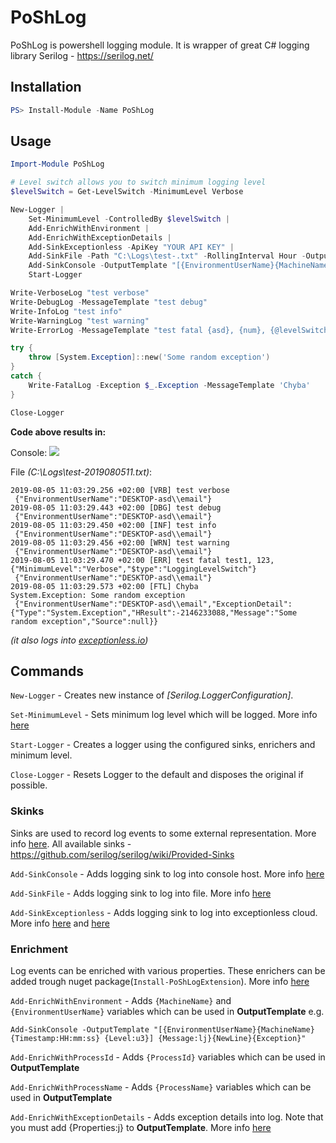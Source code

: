 # PoShLog

PoShLog is powershell logging module. It is wrapper of great C# logging library Serilog - https://serilog.net/

## Installation

```ps1
PS> Install-Module -Name PoShLog
```

## Usage

```ps1
Import-Module PoShLog

# Level switch allows you to switch minimum logging level
$levelSwitch = Get-LevelSwitch -MinimumLevel Verbose

New-Logger |
	Set-MinimumLevel -ControlledBy $levelSwitch |
	Add-EnrichWithEnvironment |
	Add-EnrichWithExceptionDetails |
	Add-SinkExceptionless -ApiKey "YOUR API KEY" |
	Add-SinkFile -Path "C:\Logs\test-.txt" -RollingInterval Hour -OutputTemplate '{Timestamp:yyyy-MM-dd HH:mm:ss.fff zzz} [{Level:u3}] {Message:lj}{NewLine}{Exception} {Properties:j}{NewLine}' |
	Add-SinkConsole -OutputTemplate "[{EnvironmentUserName}{MachineName} {Timestamp:HH:mm:ss} {Level:u3}] {Message:lj}{NewLine}{Exception}" -RestrictedToMinimumLevel Verbose | 
	Start-Logger

Write-VerboseLog "test verbose"
Write-DebugLog -MessageTemplate "test debug"
Write-InfoLog "test info"
Write-WarningLog "test warning"
Write-ErrorLog -MessageTemplate "test fatal {asd}, {num}, {@levelSwitch}" -PropertyValues "test1", 123, $levelSwitch

try {
	throw [System.Exception]::new('Some random exception')
}
catch {
	Write-FatalLog -Exception $_.Exception -MessageTemplate 'Chyba'
}

Close-Logger
```

**Code above results in:**

Console:
<img src="https://github.com/TomasBouda/PoShLog/blob/master/images/PoShLog_example.png">

File *(C:\Logs\test-2019080511.txt)*:
```log
2019-08-05 11:03:29.256 +02:00 [VRB] test verbose
 {"EnvironmentUserName":"DESKTOP-asd\\email"}
2019-08-05 11:03:29.443 +02:00 [DBG] test debug
 {"EnvironmentUserName":"DESKTOP-asd\\email"}
2019-08-05 11:03:29.450 +02:00 [INF] test info
 {"EnvironmentUserName":"DESKTOP-asd\\email"}
2019-08-05 11:03:29.456 +02:00 [WRN] test warning
 {"EnvironmentUserName":"DESKTOP-asd\\email"}
2019-08-05 11:03:29.470 +02:00 [ERR] test fatal test1, 123, {"MinimumLevel":"Verbose","$type":"LoggingLevelSwitch"}
 {"EnvironmentUserName":"DESKTOP-asd\\email"}
2019-08-05 11:03:29.573 +02:00 [FTL] Chyba
System.Exception: Some random exception
 {"EnvironmentUserName":"DESKTOP-asd\\email","ExceptionDetail":{"Type":"System.Exception","HResult":-2146233088,"Message":"Some random exception","Source":null}}
 ```
*(it also logs into [exceptionless.io](https://be.exceptionless.io))*

## Commands

`New-Logger` - Creates new instance of *[Serilog.LoggerConfiguration]*.

`Set-MinimumLevel` - Sets minimum log level which will be logged. More info [here](https://github.com/serilog/serilog/wiki/Writing-Log-Events)

`Start-Logger` - Creates a logger using the configured sinks, enrichers and minimum level.

`Close-Logger` - Resets Logger to the default and disposes the original if possible.

### Skinks

Sinks are used to record log events to some external representation. More info [here](https://github.com/serilog/serilog/wiki/Configuration-Basics). All available sinks - https://github.com/serilog/serilog/wiki/Provided-Sinks

`Add-SinkConsole` - Adds logging sink to log into console host. More info [here](https://github.com/serilog/serilog-sinks-console)

`Add-SinkFile` - Adds logging sink to log into file. More info [here](https://github.com/serilog/serilog-sinks-file)

`Add-SinkExceptionless` - Adds logging sink to log into exceptionless cloud. More info [here](https://github.com/serilog/serilog-sinks-exceptionless) and [here](https://exceptionless.com/)

### Enrichment

Log events can be enriched with various properties. These enrichers can be added trough nuget package(`Install-PoShLogExtension`). More info [here](https://github.com/serilog/serilog/wiki/Enrichment)

`Add-EnrichWithEnvironment` - Adds `{MachineName}` and `{EnvironmentUserName}` variables which can be used in **OutputTemplate** 
e.g. 
```
Add-SinkConsole -OutputTemplate "[{EnvironmentUserName}{MachineName} {Timestamp:HH:mm:ss} {Level:u3}] {Message:lj}{NewLine}{Exception}"
```

`Add-EnrichWithProcessId` - Adds `{ProcessId}` variables which can be used in **OutputTemplate**

`Add-EnrichWithProcessName` - Adds `{ProcessName}` variables which can be used in **OutputTemplate**

`Add-EnrichWithExceptionDetails` - Adds exception details into log. Note that you must add {Properties:j} to **OutputTemplate**. More info [here](https://github.com/RehanSaeed/Serilog.Exceptions)
